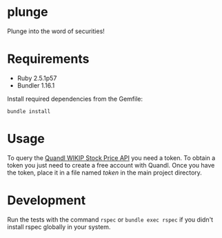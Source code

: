 # plunge
Plunge into the word of securities!

# Requirements
* Ruby 2.5.1p57
* Bundler 1.16.1

Install required dependencies from the Gemfile: 
```
bundle install
```

# Usage
To query the [Quandl WIKIP Stock Price API](https://www.quandl.com/databases/WIKIP) you need a token. To obtain a token you just need to create a free account with Quandl. Once you have the token, place it in a file named _token_ in the main project directory.  

# Development
Run the tests with the command `rspec` or `bundle exec rspec` if you didn't install rspec globally in your system. 